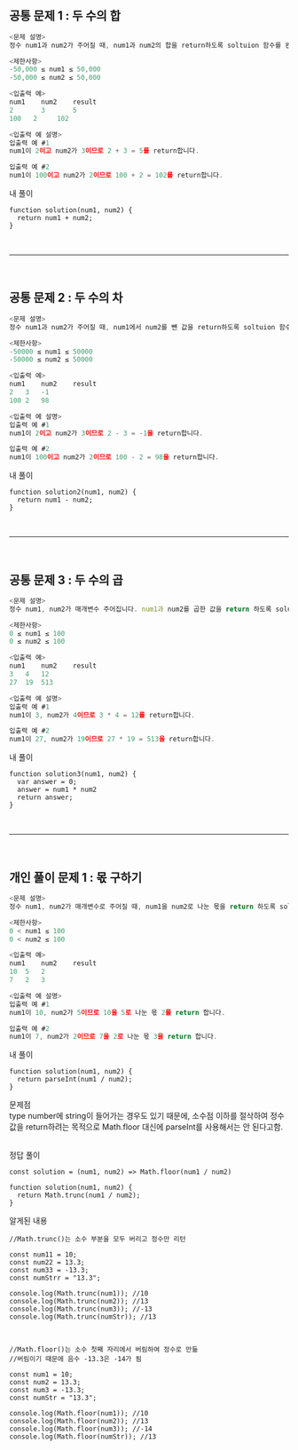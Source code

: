 ## 공통 문제 1 : 두 수의 합
```javascript
<문제 설명>
정수 num1과 num2가 주어질 때, num1과 num2의 합을 return하도록 soltuion 함수를 완성해주세요.

<제한사항>
-50,000 ≤ num1 ≤ 50,000
-50,000 ≤ num2 ≤ 50,000

<입출력 예>
num1	num2	result
2	    3	    5
100	  2	    102

<입출력 예 설명>
입출력 예 #1
num1이 2이고 num2가 3이므로 2 + 3 = 5를 return합니다.

입출력 예 #2
num1이 100이고 num2가 2이므로 100 + 2 = 102를 return합니다.
```
내 풀이 
```
function solution(num1, num2) {
  return num1 + num2;
}
```
<br/>

---

<br/>

## 공통 문제 2 : 두 수의 차
```javascript
<문제 설명>                
정수 num1과 num2가 주어질 때, num1에서 num2를 뺀 값을 return하도록 soltuion 함수를 완성해주세요.

<제한사항>
-50000 ≤ num1 ≤ 50000
-50000 ≤ num2 ≤ 50000

<입출력 예>
num1	num2	result
2	3	-1
100	2	98

<입출력 예 설명>
입출력 예 #1
num1이 2이고 num2가 3이므로 2 - 3 = -1을 return합니다.

입출력 예 #2
num1이 100이고 num2가 2이므로 100 - 2 = 98을 return합니다.
```
내 풀이 
```
function solution2(num1, num2) {
  return num1 - num2;
}
```

<br/>

---

<br/>

## 공통 문제 3 : 두 수의 곱
```javascript
<문제 설명>
정수 num1, num2가 매개변수 주어집니다. num1과 num2를 곱한 값을 return 하도록 solution 함수를 완성해주세요.

<제한사항>
0 ≤ num1 ≤ 100
0 ≤ num2 ≤ 100

<입출력 예>
num1	num2	result
3	4	12
27	19	513

<입출력 예 설명>
입출력 예 #1
num1이 3, num2가 4이므로 3 * 4 = 12를 return합니다.

입출력 예 #2
num1이 27, num2가 19이므로 27 * 19 = 513을 return합니다.
```

내 풀이 
```
function solution3(num1, num2) {
  var answer = 0;
  answer = num1 * num2 
  return answer;
}
```

<br/>

---

<br/>

## 개인 풀이 문제 1 : 몫 구하기
```javascript
<문제 설명>
정수 num1, num2가 매개변수로 주어질 때, num1을 num2로 나눈 몫을 return 하도록 solution 함수를 완성해주세요.

<제한사항>
0 < num1 ≤ 100
0 < num2 ≤ 100

<입출력 예>
num1	num2	result
10	5	2
7	2	3

<입출력 예 설명>
입출력 예 #1
num1이 10, num2가 5이므로 10을 5로 나눈 몫 2를 return 합니다.

입출력 예 #2
num1이 7, num2가 2이므로 7을 2로 나눈 몫 3을 return 합니다.
```

내 풀이 
```
function solution(num1, num2) {
  return parseInt(num1 / num2);
}
```
문제점   
type number에 string이 들어가는 경우도 있기 때문에, 
소수점 이하를 절삭하여 정수 값을 return하려는 목적으로 
Math.floor 대신에 parseInt를 사용해서는 안 된다고함.  
<br>

정답 풀이 
```
const solution = (num1, num2) => Math.floor(num1 / num2)

function solution(num1, num2) {
  return Math.trunc(num1 / num2);
}
```

알게된 내용 
```
//Math.trunc()는 소수 부분을 모두 버리고 정수만 리턴

const num11 = 10;
const num22 = 13.3;
const num33 = -13.3;
const numStrr = "13.3";

console.log(Math.trunc(num1)); //10
console.log(Math.trunc(num2)); //13
console.log(Math.trunc(num3)); //-13
console.log(Math.trunc(numStr)); //13



//Math.floor()는 소수 첫째 자리에서 버림하여 정수로 만듦
//버림이기 때문에 음수 -13.3은 -14가 됨 

const num1 = 10;
const num2 = 13.3;
const num3 = -13.3;
const numStr = "13.3";

console.log(Math.floor(num1)); //10
console.log(Math.floor(num2)); //13
console.log(Math.floor(num3)); //-14
console.log(Math.floor(numStr)); //13
```